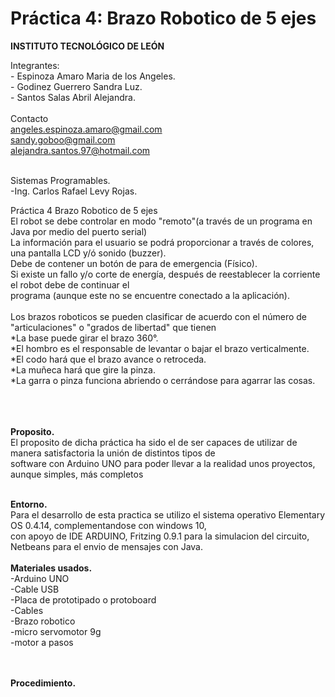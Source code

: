 # Práctica 4: Brazo Robotico de 5 ejes

**INSTITUTO TECNOLÓGICO DE LEÓN**

Integrantes:<br>
				- Espinoza Amaro Maria de los Angeles.<br>
				- Godinez Guerrero Sandra Luz.<br>
				- Santos Salas Abril Alejandra.<br><br>
	Contacto<br>
				angeles.espinoza.amaro@gmail.com<br>
        			sandy.goboo@gmail.com<br>
				alejandra.santos.97@hotmail.com<br><br>
						
        
	
   Sistemas Programables.<br>
				-Ing. Carlos Rafael Levy Rojas.<br>
        
Práctica 4 Brazo Robotico de 5 ejes<br>
El robot se debe controlar en modo "remoto"(a través de un programa en Java por medio del puerto serial)<br>
La información para el usuario se podrá proporcionar a través de colores, una pantalla LCD y/ó sonido (buzzer).<br>
Debe de contener un botón de para de emergencia (Físico).<br>
Si existe un fallo y/o corte de energía, después de reestablecer la corriente el robot debe de continuar el<br>
programa (aunque este no se encuentre conectado a la aplicación).<br>
<br>
    Los brazos roboticos se pueden clasificar de acuerdo con el número de "articulaciones" o "grados de libertad" que tienen<br>
    *La base puede girar el brazo 360°.<br>
    *El hombro es el responsable de levantar o bajar el brazo verticalmente.<br>
    *El codo hará que el brazo avance o retroceda.<br>
    *La muñeca hará que gire la pinza.<br>
    *La garra o pinza funciona abriendo o cerrándose para agarrar las cosas.<br>
    <br><br><br>
    
**Proposito.**
<br>
  El proposito de dicha práctica ha sido el de ser capaces de utilizar de manera satisfactoria la unión de distintos tipos de <br>
  software con Arduino UNO para poder llevar a la realidad unos proyectos, aunque simples, más completos<br><br>
	
**Entorno.**
<br>
  Para el desarrollo de esta practica se utilizo el sistema operativo Elementary OS 0.4.14, complementandose con windows 10, <br>
  con apoyo de IDE ARDUINO, Fritzing 0.9.1 para la simulacion del circuito, Netbeans para el envio de mensajes con Java.<br>
	<br>
**Materiales usados.**
<br>
	-Arduino UNO <br>
	-Cable USB <br>
	-Placa de prototipado o protoboard <br>
	-Cables<br>
        -Brazo robotico<br>
        -micro servomotor 9g<br>
        -motor a pasos<br>
	<br><br>
	
**Procedimiento.**
<br>
